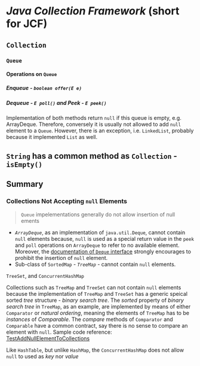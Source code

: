 # *Java Collection Framework* (short for JCF)
## `Collection`
### `Queue`
#### Operations on `Queue`
##### *Enqueue* - `boolean offer(E e)`
##### *Dequeue* - `E poll()` and *Peek* - `E peek()`
Implementation of both methods return `null` if this queue is empty, e.g. ArrayDeque. Therefore, conversely it is usually not allowed to add `null` element to a `Queue`. However, there is an exception, i.e. `LinkedList`, probably because it implemented `List` as well.

## `String` has a common method as `Collection` - `isEmpty()`

## Summary
### Collections Not Accepting `null` Elements
> `Queue` impelementations generally do not allow insertion of null ements 
* *`ArrayDeque`*, as an implementation of `java.util.Deque`, cannot contain `null` elements because, `null` is used as a special return value in the `peek` and `poll` operations on `ArrayDeque` to refer to no available element. Moreover, the [documentation of `Deque` interface](https://docs.oracle.com/javase/8/docs/api/java/util/Deque.html) strongly encourages to prohibit the insertion of `null` element.
* Sub-class of `SortedMap` - *`TreeMap`* - cannot contain `null` elements. 

 `TreeSet`, and `ConcurrentHashMap`


Collections such as `TreeMap` and `TreeSet` can not contain `null` elements because the implementation of `TreeMap` and `TreeSet` has a generic speical sorted *tree* structure - *binary search tree*. The *sorted* property of *binary search tree* in `TreeMap`, as an example, are implemented by means of either `Comparator` or *natural ordering*, meaning the elements of `TreeMap` has to be *instances* of *Comparable*. The *compare* methods of `Comparator` and `Comparable` have a common contract, say there is no sense to compare an element with `null`. Sample code reference: [TestAddNullElementToCollections](https://github.com/rxue/java8-perusharjoitus/blob/master/oca_ocp/src/test/java/ruixue/practice/ocpkasi/core_java/collections/TestAddNullElementToCollections.java) 

Like `HashTable`, but unlike `HashMap`, the `ConcurrentHashMap` does not allow `null` to used as *key* nor *value*

